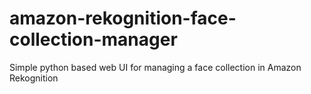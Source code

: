 # amazon-rekognition-face-collection-manager
Simple python based web UI for managing a face collection in Amazon Rekognition
